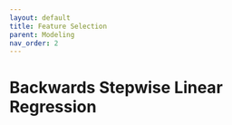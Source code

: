 ```yaml
---
layout: default
title: Feature Selection
parent: Modeling
nav_order: 2
---
```


# Backwards Stepwise Linear Regression 
